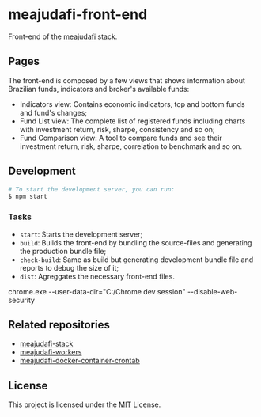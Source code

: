 # meajudafi-front-end

Front-end of the [meajudafi](https://github.com/conradoqg/meajudafi-stack) stack.

## Pages

The front-end is composed by a few views that shows information about Brazilian funds, indicators and broker's available funds:

- Indicators view: Contains economic indicators, top and bottom funds and fund's changes;
- Fund List view: The complete list of registered funds including charts with investment return, risk, sharpe, consistency and so on;
- Fund Comparison view: A tool to compare funds and see their investment return, risk, sharpe, correlation to benchmark and so on.

## Development

```sh
# To start the development server, you can run:
$ npm start
```

### Tasks

- `start`: Starts the development server;
- `build`: Builds the front-end by bundling the source-files and generating the production bundle file;
- `check-build`: Same as build but generating development bundle file and reports to debug the size of it;
- `dist`: Agreggates the necessary front-end files.

chrome.exe --user-data-dir="C:/Chrome dev session" --disable-web-security

## Related repositories

- [meajudafi-stack](https://github.com/conradoqg/meajudafi-stack)
- [meajudafi-workers](https://github.com/conradoqg/meajudafi-workers)
- [meajudafi-docker-container-crontab](https://github.com/conradoqg/meajudafi-docker-container-crontab)

License
----
This project is licensed under the [MIT](LICENSE.md) License.